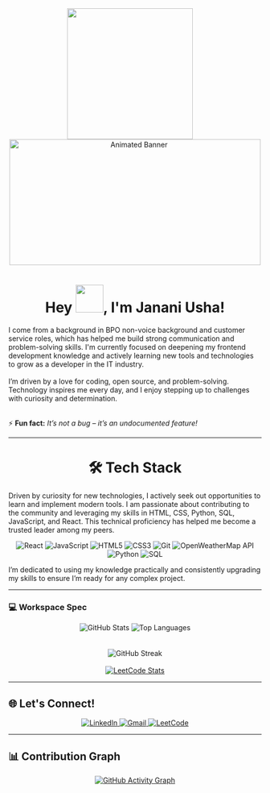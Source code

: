 <div align="center"> 
  <img src="https://cdn.dribbble.com/users/420183/screenshots/2875637/octocat_github.gif" width="250" height="260" style="margin-right: 20px;">        <img src="https://camo.githubusercontent.com/5bf0da46c5398f75e2ec953592c02afcf69379dcdb12a0c2922654a57b51fce2/68747470733a2f2f63646e2e6472696262626c652e636f6d2f75736572732f313336343032392f73637265656e73686f74732f31363039333236382f6d656469612f36386538326137666234393034363134613930363664366235343063313462322e676966" width="500"height="250" alt="Animated Banner" />
</div> 
</div>

<h1 align="center">Hey <img src="https://github.com/mitul3737/mitul3737/blob/main/Wave.gif" height="55px" width="55px">, I'm Janani Usha!</h1>
I come from a background in BPO non-voice background and customer service roles, which has helped me build strong communication and problem-solving skills. I'm currently focused on deepening my frontend development knowledge and actively learning new tools and technologies to grow as a developer in the IT industry.
<br>
<br>
I’m driven by a love for coding, open source, and problem-solving. Technology inspires me every day, and I enjoy stepping up to challenges with curiosity and determination.
<br>
<br>


⚡ **Fun fact:** *It’s not a bug – it’s an undocumented feature!*

---

## <h1 align="center">🛠️ Tech Stack

Driven by curiosity for new technologies, I actively seek out opportunities to learn and implement modern tools. I am passionate about contributing to the community and leveraging my skills in HTML, CSS, Python, SQL, JavaScript, and React. This technical proficiency has helped me become a trusted leader among my peers.
<p align="center"> 
 <img alt="React" src="https://img.shields.io/badge/react-%2361DAFB.svg?&style=for-the-badge&logo=react&logoColor=white" />
 <img alt="JavaScript" src="https://img.shields.io/badge/javascript-%23323330.svg?&style=for-the-badge&logo=javascript&logoColor=%23F7DF1E" />
 <img alt="HTML5" src="https://img.shields.io/badge/html5-%23E34F26.svg?&style=for-the-badge&logo=html5&logoColor=white" />
 <img alt="CSS3" src="https://img.shields.io/badge/css3-%231572B6.svg?&style=for-the-badge&logo=css3&logoColor=white" />
 <img alt="Git" src="https://img.shields.io/badge/git-%23F05033.svg?&style=for-the-badge&logo=git&logoColor=white" />
 <img alt="OpenWeatherMap API" src="https://img.shields.io/badge/API-OpenWeatherMap-orange?style=for-the-badge&logo=cloud" />
<img alt="Python" src="https://img.shields.io/badge/python-%233776AB.svg?&style=for-the-badge&logo=python&logoColor=white" />
<img alt="SQL" src="https://img.shields.io/badge/SQL-%23007ACC.svg?&style=for-the-badge&logo=postgresql&logoColor=white" />
</p>
I’m dedicated to using my knowledge practically and consistently upgrading my skills to ensure I’m ready for any complex project.


---


### 💻 Workspace Spec

<div align="center">
  <!-- GitHub Profile Stats -->
  <img src="https://github-readme-stats.vercel.app/api?username=Janani-75&show_icons=true&theme=gotham"alt="GitHub Stats"/>
  <!-- Top Languages -->
  <img src="https://github-readme-stats.vercel.app/api/top-langs/?username=Janani-75&layout=compact&theme=dracula"alt="Top Languages"/>
</div>
<br><br>
<div align="center">
  <!-- GitHub Streak Stats -->
  <img src="https://github-readme-streak-stats.herokuapp.com/?user=Janani-75&theme=dark" alt="GitHub Streak"/>
<br><br>
  <!-- LeetCode Card -->
  <a href="https://leetcode.com/Jananiusha/" target="_blank">
    <img src="https://leetcard.jacoblin.cool/Jananiusha?theme=dark&font=Marcellus" alt="LeetCode Stats" />
  </a>

 
</div>

---

## 🌐 Let's Connect!

<div align="center">

<a href="https://www.linkedin.com/in/janani-usha09/" target="_blank">
  <img alt="LinkedIn" src="https://img.shields.io/badge/LinkedIn-0077B5?style=for-the-badge&logo=linkedin&logoColor=white" />
</a>

<a href="mailto:anajusha@gmail.com">
  <img alt="Gmail" src="https://img.shields.io/badge/Gmail-D14836?style=for-the-badge&logo=gmail&logoColor=white" />
</a>

<a href="[https://leetcode.com/u/Jananiusha/]" target="_blank">
<img alt="LeetCode" src="https://img.shields.io/badge/LeetCode-FFA116?style=for-the-badge&logo=leetcode&logoColor=black" />
</a>
</div>

---


## 📊 Contribution Graph

<div align="center">
  <!-- GitHub Activity Graph -->
  <a href="https://github.com/ashutosh00710/github-readme-activity-graph">
    <img src="https://github-readme-activity-graph.vercel.app/graph?username=Janani-75&bg_color=080708&color=f6eef6&line=f4e61a&point=f7f3f3&area=true&hide_border=true" alt="GitHub Activity Graph" />
  </a>
